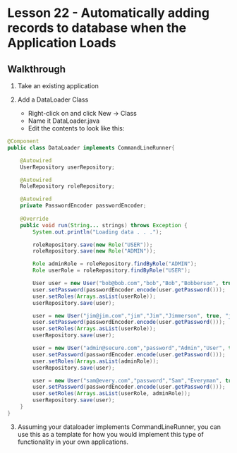 # Lesson 22 - Automatically adding records to database when the Application Loads
## Walkthrough

1. Take an existing application

2. Add a DataLoader Class
    * Right-click on  and click New -> Class
    * Name it DataLoader.java
    * Edit the contents to look like this:
```java
@Component
public class DataLoader implements CommandLineRunner{

    @Autowired
    UserRepository userRepository;

    @Autowired
    RoleRepository roleRepository;

    @Autowired
    private PasswordEncoder passwordEncoder;
    
    @Override
    public void run(String... strings) throws Exception {
        System.out.println("Loading data . . .");

        roleRepository.save(new Role("USER"));
        roleRepository.save(new Role("ADMIN"));

        Role adminRole = roleRepository.findByRole("ADMIN");
        Role userRole = roleRepository.findByRole("USER");

        User user = new User("bob@bob.com","bob","Bob","Bobberson", true, "bob");
        user.setPassword(passwordEncoder.encode(user.getPassword()));
        user.setRoles(Arrays.asList(userRole));
        userRepository.save(user);

        user = new User("jim@jim.com","jim","Jim","Jimmerson", true, "jim");
        user.setPassword(passwordEncoder.encode(user.getPassword()));
        user.setRoles(Arrays.asList(userRole));
        userRepository.save(user);

        user = new User("admin@secure.com","password","Admin","User", true, "admin");
        user.setPassword(passwordEncoder.encode(user.getPassword()));
        user.setRoles(Arrays.asList(adminRole));
        userRepository.save(user);

        user = new User("sam@every.com","password","Sam","Everyman", true, "everyman");
        user.setPassword(passwordEncoder.encode(user.getPassword()));
        user.setRoles(Arrays.asList(userRole, adminRole));
        userRepository.save(user);
    }
}

```

3. Assuming your dataloader implements CommandLineRunner, you can use this as a template for 
how you would implement this type of functionality in your own applications.
